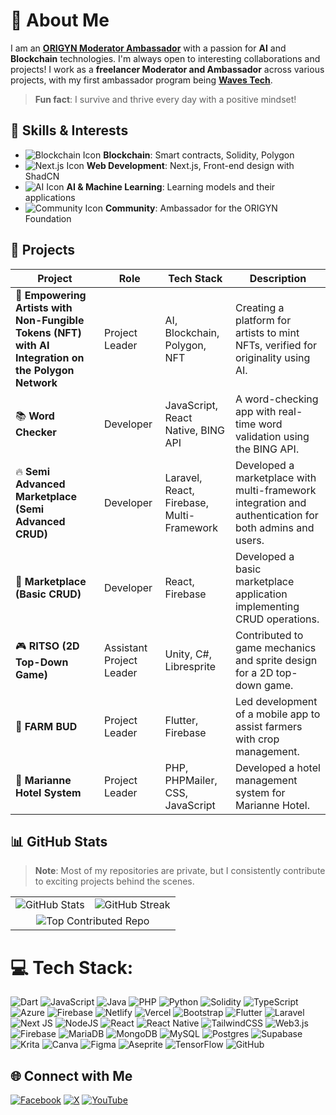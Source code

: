 # 👋 About Me  
I am an [**ORIGYN Moderator Ambassador**](https://www.origyn.com/) with a passion for **AI** and **Blockchain** technologies. I'm always open to interesting collaborations and projects! I work as a **freelancer Moderator and Ambassador** across various projects, with my first ambassador program being [**Waves Tech**](https://waves.tech/).  
> **Fun fact**: I survive and thrive every day with a positive mindset!


## 🚀 Skills & Interests  
- ![Blockchain Icon](https://img.shields.io/badge/Blockchain-232F3E?style=for-the-badge&logo=blockchain&logoColor=white) **Blockchain**: Smart contracts, Solidity, Polygon  
- ![Next.js Icon](https://img.shields.io/badge/Next.js-000000?style=for-the-badge&logo=nextdotjs&logoColor=white) **Web Development**: Next.js, Front-end design with ShadCN  
- ![AI Icon](https://img.shields.io/badge/AI-0000FF?style=for-the-badge&logo=ai&logoColor=white) **AI & Machine Learning**: Learning models and their applications  
- ![Community Icon](https://img.shields.io/badge/Community-FF4500?style=for-the-badge&logo=community&logoColor=white) **Community**: Ambassador for the ORIGYN Foundation


## 📂 Projects

| **Project**                                                         | **Role**                     | **Tech Stack**                              | **Description**                                                                 |
|----------------------------------------------------------------------|------------------------------|---------------------------------------------|---------------------------------------------------------------------------------|
| 🎨 **Empowering Artists with Non-Fungible Tokens (NFT) with AI Integration on the Polygon Network** | Project Leader               | AI, Blockchain, Polygon, NFT                | Creating a platform for artists to mint NFTs, verified for originality using AI.|
| 📚 **Word Checker**                                                  | Developer                    | JavaScript, React Native, BING API          | A word-checking app with real-time word validation using the BING API.           |
| 🔥 **Semi Advanced Marketplace (Semi Advanced CRUD)**                | Developer                    | Laravel, React, Firebase, Multi-Framework   | Developed a marketplace with multi-framework integration and authentication for both admins and users. |
| 🛒 **Marketplace (Basic CRUD)**                                       | Developer                    | React, Firebase                             | Developed a basic marketplace application implementing CRUD operations.          |
| 🎮 **RITSO (2D Top-Down Game)**                                       | Assistant Project Leader      | Unity, C#, Libresprite                      | Contributed to game mechanics and sprite design for a 2D top-down game.          |
| 🌱 **FARM BUD**                                                      | Project Leader               | Flutter, Firebase                           | Led development of a mobile app to assist farmers with crop management.          |
| 🏨 **Marianne Hotel System**                                          | Project Leader               | PHP, PHPMailer, CSS, JavaScript             | Developed a hotel management system for Marianne Hotel.                         |





## 📊 GitHub Stats

> **Note**: Most of my repositories are private, but I consistently contribute to exciting projects behind the scenes.

<table>
  <tr>
    <td><img src="https://github-readme-stats.vercel.app/api?username=jazznase&theme=dark&hide_border=false&include_all_commits=true&count_private=true" alt="GitHub Stats" /></td>
    <td><img src="https://github-readme-streak-stats.herokuapp.com/?user=jazznase&theme=dark&hide_border=false" alt="GitHub Streak" /></td>
  </tr>
  <tr>
    <td colspan="2" align="center"><img src="https://github-contributor-stats.vercel.app/api?username=jazznase&limit=5&theme=dark&combine_all_yearly_contributions=true" alt="Top Contributed Repo" /></td>
  </tr>
</table>




# 💻 Tech Stack:
 ![Dart](https://img.shields.io/badge/dart-%230175C2.svg?style=for-the-badge&logo=dart&logoColor=white) ![JavaScript](https://img.shields.io/badge/javascript-%23323330.svg?style=for-the-badge&logo=javascript&logoColor=%23F7DF1E) ![Java](https://img.shields.io/badge/java-%23ED8B00.svg?style=for-the-badge&logo=openjdk&logoColor=white) ![PHP](https://img.shields.io/badge/php-%23777BB4.svg?style=for-the-badge&logo=php&logoColor=white) ![Python](https://img.shields.io/badge/python-3670A0?style=for-the-badge&logo=python&logoColor=ffdd54) ![Solidity](https://img.shields.io/badge/Solidity-%23363636.svg?style=for-the-badge&logo=solidity&logoColor=white) ![TypeScript](https://img.shields.io/badge/typescript-%23007ACC.svg?style=for-the-badge&logo=typescript&logoColor=white) ![Azure](https://img.shields.io/badge/azure-%230072C6.svg?style=for-the-badge&logo=microsoftazure&logoColor=white)  ![Firebase](https://img.shields.io/badge/firebase-%23039BE5.svg?style=for-the-badge&logo=firebase) ![Netlify](https://img.shields.io/badge/netlify-%23000000.svg?style=for-the-badge&logo=netlify&logoColor=#00C7B7) ![Vercel](https://img.shields.io/badge/vercel-%23000000.svg?style=for-the-badge&logo=vercel&logoColor=white) ![Bootstrap](https://img.shields.io/badge/bootstrap-%238511FA.svg?style=for-the-badge&logo=bootstrap&logoColor=white)  ![Flutter](https://img.shields.io/badge/Flutter-%2302569B.svg?style=for-the-badge&logo=Flutter&logoColor=white)  ![Laravel](https://img.shields.io/badge/laravel-%23FF2D20.svg?style=for-the-badge&logo=laravel&logoColor=white) ![Next JS](https://img.shields.io/badge/Next-black?style=for-the-badge&logo=next.js&logoColor=white) ![NodeJS](https://img.shields.io/badge/node.js-6DA55F?style=for-the-badge&logo=node.js&logoColor=white) ![React](https://img.shields.io/badge/react-%2320232a.svg?style=for-the-badge&logo=react&logoColor=%2361DAFB) ![React Native](https://img.shields.io/badge/react_native-%2320232a.svg?style=for-the-badge&logo=react&logoColor=%2361DAFB) ![TailwindCSS](https://img.shields.io/badge/tailwindcss-%2338B2AC.svg?style=for-the-badge&logo=tailwind-css&logoColor=white) ![Web3.js](https://img.shields.io/badge/web3.js-F16822?style=for-the-badge&logo=web3.js&logoColor=white) ![Firebase](https://img.shields.io/badge/firebase-a08021?style=for-the-badge&logo=firebase&logoColor=ffcd34) ![MariaDB](https://img.shields.io/badge/MariaDB-003545?style=for-the-badge&logo=mariadb&logoColor=white) ![MongoDB](https://img.shields.io/badge/MongoDB-%234ea94b.svg?style=for-the-badge&logo=mongodb&logoColor=white) ![MySQL](https://img.shields.io/badge/mysql-4479A1.svg?style=for-the-badge&logo=mysql&logoColor=white) ![Postgres](https://img.shields.io/badge/postgres-%23316192.svg?style=for-the-badge&logo=postgresql&logoColor=white) ![Supabase](https://img.shields.io/badge/Supabase-3ECF8E?style=for-the-badge&logo=supabase&logoColor=white) ![Krita](https://img.shields.io/badge/Krita-203759?style=for-the-badge&logo=krita&logoColor=EEF37B) ![Canva](https://img.shields.io/badge/Canva-%2300C4CC.svg?style=for-the-badge&logo=Canva&logoColor=white) ![Figma](https://img.shields.io/badge/figma-%23F24E1E.svg?style=for-the-badge&logo=figma&logoColor=white) ![Aseprite](https://img.shields.io/badge/Aseprite-FFFFFF?style=for-the-badge&logo=Aseprite&logoColor=#7D929E) ![TensorFlow](https://img.shields.io/badge/TensorFlow-%23FF6F00.svg?style=for-the-badge&logo=TensorFlow&logoColor=white) ![GitHub](https://img.shields.io/badge/github-%23121011.svg?style=for-the-badge&logo=github&logoColor=white) 



## 🌐 Connect with Me  
[![Facebook](https://img.shields.io/badge/Facebook-%231877F2.svg?logo=Facebook&logoColor=white)](https://facebook.com/jazz.nase.14) 
[![X](https://img.shields.io/badge/X-black.svg?logo=X&logoColor=white)](https://x.com/JazzMichaelNase) 
[![YouTube](https://img.shields.io/badge/YouTube-%23FF0000.svg?logo=YouTube&logoColor=white)](https://youtube.com/@JazzMichaelNase)



<!-- Proudly created with GPRM ( https://gprm.itsvg.in ) -->

